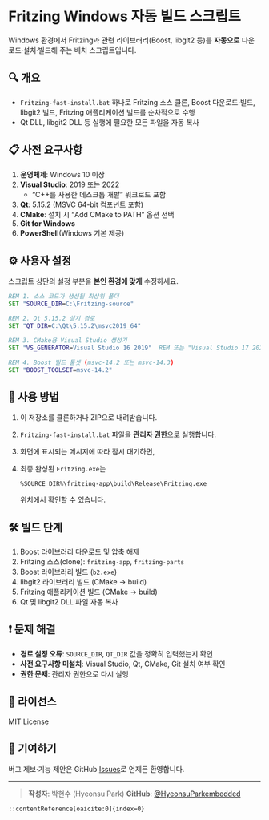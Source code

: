 # Fritzing Windows 자동 빌드 스크립트

Windows 환경에서 Fritzing과 관련 라이브러리(Boost, libgit2 등)를 **자동으로** 다운로드·설치·빌드해 주는 배치 스크립트입니다.

## 🔍 개요
- `Fritzing-fast-install.bat` 하나로 Fritzing 소스 클론, Boost 다운로드·빌드, libgit2 빌드, Fritzing 애플리케이션 빌드를 순차적으로 수행  
- Qt DLL, libgit2 DLL 등 실행에 필요한 모든 파일을 자동 복사

## 📋 사전 요구사항
1. **운영체제**: Windows 10 이상  
2. **Visual Studio**: 2019 또는 2022  
   - “C++를 사용한 데스크톱 개발” 워크로드 포함  
3. **Qt**: 5.15.2 (MSVC 64-bit 컴포넌트 포함)  
4. **CMake**: 설치 시 “Add CMake to PATH” 옵션 선택  
5. **Git for Windows**  
6. **PowerShell**(Windows 기본 제공)  

## ⚙️ 사용자 설정
스크립트 상단의 설정 부분을 **본인 환경에 맞게** 수정하세요.

```bat
REM 1. 소스 코드가 생성될 최상위 폴더
SET "SOURCE_DIR=C:\Fritzing-source"

REM 2. Qt 5.15.2 설치 경로
SET "QT_DIR=C:\Qt\5.15.2\msvc2019_64"

REM 3. CMake용 Visual Studio 생성기
SET "VS_GENERATOR=Visual Studio 16 2019"  REM 또는 "Visual Studio 17 2022"

REM 4. Boost 빌드 툴셋 (msvc-14.2 또는 msvc-14.3)
SET "BOOST_TOOLSET=msvc-14.2"
```

## 🚀 사용 방법

1. 이 저장소를 클론하거나 ZIP으로 내려받습니다.
2. `Fritzing-fast-install.bat` 파일을 **관리자 권한**으로 실행합니다.
3. 화면에 표시되는 메시지에 따라 잠시 대기하면,
4. 최종 완성된 `Fritzing.exe`는

   ```
   %SOURCE_DIR%\fritzing-app\build\Release\Fritzing.exe
   ```

   위치에서 확인할 수 있습니다.

## 🛠️ 빌드 단계

1. Boost 라이브러리 다운로드 및 압축 해제
2. Fritzing 소스(clone): `fritzing-app`, `fritzing-parts`
3. Boost 라이브러리 빌드 (`b2.exe`)
4. libgit2 라이브러리 빌드 (CMake → build)
5. Fritzing 애플리케이션 빌드 (CMake → build)
6. Qt 및 libgit2 DLL 파일 자동 복사

## ❗ 문제 해결

* **경로 설정 오류**: `SOURCE_DIR`, `QT_DIR` 값을 정확히 입력했는지 확인
* **사전 요구사항 미설치**: Visual Studio, Qt, CMake, Git 설치 여부 확인
* **권한 문제**: 관리자 권한으로 다시 실행

## 📄 라이선스

MIT License

## 🤝 기여하기

버그 제보·기능 제안은 GitHub [Issues](https://github.com/HyeonsuParkembedded/Fritzing-fast-install/issues)로 언제든 환영합니다.

---

> **작성자**: 박현수 (Hyeonsu Park)
> **GitHub**: [@HyeonsuParkembedded](https://github.com/HyeonsuParkembedded)

```
::contentReference[oaicite:0]{index=0}
```
